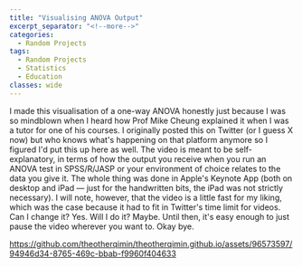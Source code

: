 ```yaml
---
title: "Visualising ANOVA Output"
excerpt_separator: "<!--more-->"
categories:
  - Random Projects
tags:
  - Random Projects
  - Statistics
  - Education
classes: wide
---
```

I made this visualisation of a one-way ANOVA honestly just because I was so mindblown when I heard how Prof Mike Cheung explained it when I was a tutor for one of his courses. I originally posted this on Twitter (or I guess X now) but who knows what's happening on that platform anymore so I figured I'd put this up here as well. The video is meant to be self-explanatory, in terms of how the output you receive when you run an ANOVA test in SPSS/R/JASP or your environment of choice relates to the data you give it. The whole thing was done in Apple's Keynote App (both on desktop and iPad — just for the handwritten bits, the iPad was not strictly necessary). I will note, however, that the video is a little fast for my liking, which was the case because it had to fit in Twitter's time limit for videos. Can I change it? Yes. Will I do it? Maybe. Until then, it's easy enough to just pause the video wherever you want to. Okay bye. 


https://github.com/theotherqimin/theotherqimin.github.io/assets/96573597/94946d34-8765-469c-bbab-f9960f404633


